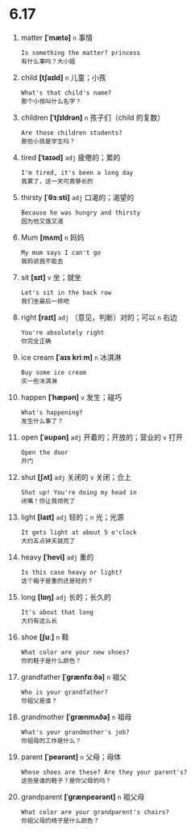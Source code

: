 # 6.17

1. matter **[ˈmætə]** `n` 事情

   ```
   Is something the matter? princess
   有什么事吗？大小姐
   ```

2. child **[tʃaɪld]** `n` 儿童；小孩

   ```
   What's that child's name?
   那个小孩叫什么名字？
   ```

3. children **[ˈtʃɪldrən]** `n` 孩子们（child 的复数）

   ```
   Are those children students?
   那些小孩是学生吗？
   ```

4. tired **[ˈtaɪəd]** `adj` 疲倦的；累的

   ```
   I'm tired, it's been a long day
   我累了，这一天可真够长的
   ```

5. thirsty **[ˈθɜːsti]** `adj` 口渴的；渴望的

   ```
   Because he was hungry and thirsty
   因为他又饿又渴
   ```

6. Mum **[mʌm]** `n` 妈妈

   ```
   My mum says I can't go
   我妈说我不能去
   ```

7. sit **[sɪt]** `v` 坐；就坐

   ```
   Let's sit in the back row
   我们坐最后一排吧
   ```

8. right **[raɪt]** `adj` （意见，判断）对的；可以 `n` 右边

   ```
   You're absolutely right
   你完全正确
   ```

9. ice cream **[ˈaɪs kriːm]** `n` 冰淇淋

   ```
   Buy some ice cream
   买一些冰淇淋
   ```

10. happen **[ˈhæpən]** `v` 发生；碰巧

    ```
    What's happening?
    发生什么事了？
    ```

11. open **[ˈəʊpən]** `adj` 开着的；开放的；营业的 `v` 打开

    ```
    Open the door
    开门
    ```

12. shut **[ʃʌt]** `adj` 关闭的 `v` 关闭；合上

    ```
    Shut up! You're doing my head in
    闭嘴！你让我烦死了
    ```

13. light **[laɪt]** `adj` 轻的；`n` 光；光源

    ```
    It gets light at about 5 o'clock
    大约五点钟天就亮了
    ```

14. heavy **[ˈhevi]** `adj` 重的

    ```
    Is this case heavy or light?
    这个箱子是重的还是轻的？
    ```

15. long **[lɒŋ]** `adj` 长的；长久的

    ```
    It's about that long
    大约有这么长
    ```

16. shoe **[ʃuː]** `n` 鞋

    ```
    What color are your new shoes?
    你的鞋子是什么颜色？
    ```

17. grandfather **[ˈɡrænfɑːðə]** `n` 祖父

    ```
    Who is your grandfather?
    你祖父是谁？
    ```

18. grandmother **[ˈɡrænmʌðə]** `n` 祖母

    ```
    What's your grandmother's job?
    你祖母的工作是什么？
    ```

19. parent **[ˈpeərənt]** `n` 父母；母体

    ```
    Whose shoes are these? Are they your parent's?
    这些是谁的鞋子？是你父母的吗？
    ```

20. grandparent **[ˈɡrænpeərənt]** `n` 祖父母

    ```
    What color are your grandparent's chairs?
    你祖父母的椅子是什么颜色？
    ```
